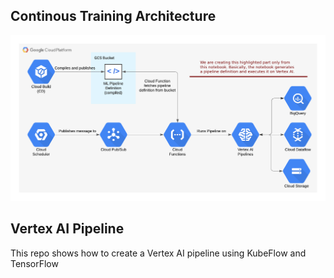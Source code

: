 ## Continous Training Architecture
![alt text](images/architecture.png)

## Vertex AI Pipeline
This repo shows how to create a Vertex AI pipeline using KubeFlow and TensorFlow
